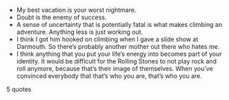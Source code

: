  - My best vacation is your worst nightmare.
 - Doubt is the enemy of success.
 - A sense of uncertainty that is potentially fatal is what makes climbing an adventure. Anything less is just working out.
 - I think I got him hooked on climbing when I gave a slide show at Darmouth. So there’s probably another mother out there who hates me.
 - I think anything that you put your life’s energy into becomes part of your identity. It would be difficult for the Rolling Stones to not play rock and roll anymore, because that’s their image of themselves. When you’ve convinced everybody that that’s who you are, that’s who you are.

5 quotes